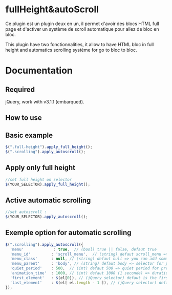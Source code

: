 fullHeight&autoScroll
=====================

Ce plugin est un plugin deux en un, il permet d'avoir des blocs HTML full page et d'activer un système de scroll automatique 
pour allez de bloc en bloc.

This plugin have two fonctionnalities, it allow to have HTML bloc in full height and automatics scrolling système for go to 
bloc to bloc.

Documentation
=============

Required
--------

jQuery, work with v3.1.1 (embarqued).

How to use
----------

Basic example
-------------

```js
$(".full-height").apply_full_height();
$(".scrolling").apply_autoscroll();
```

Apply only full height
----------------------

```js
//set full height on selector
$(YOUR_SELECTOR).apply_full_height();
```

Active automatic scrolling
--------------------------

```js
//set autoscroll : 
$(YOUR_SELECTOR).apply_autoscroll();
```

Exemple option for automatic scrolling
--------------------------------------

```js
$(".scrolling").apply_autoscroll({
  'menu'	    	 : true,  // (bool) true || false, defaut true
  'menu_id'		    : 'scroll_menu',  // (string) defaut scroll_menu => absolutely required
  'menu_class'		: null, // (string) defaut null => you can add somme classes
  'menu_parent'  	: 'body', // (string) defaut body => selector for parent menu, the menu is prepend on this element
  'quiet_period'	: 500,  // (int) defaut 500 => quiet period for prevent human scroll add jQuery scrolling animation
  'animation_time'	: 1000, // (int) defaut 1000 (1 seconde) => duration of scrolling
  'first_element'	: $(el[0]), // (jQuery selector) defaut is the first element of scrolling selector
  'last_element'	: $(el[ el.length - 1 ]), // (jQuery selector) defaut is the last element of scrolling selector
});
```

